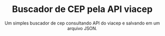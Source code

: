 <div align='center'>


<h1>Buscador de CEP pela API viacep</h1>
<p>Um simples buscador de cep consultando API do viacep e salvando em um arquivo JSON.</p>



</div>
